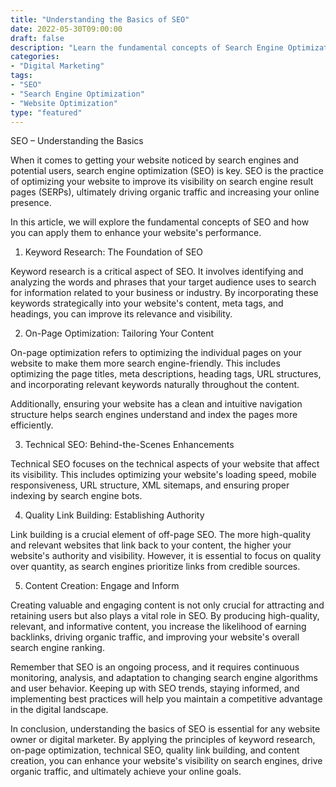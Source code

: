 ```yaml
---
title: "Understanding the Basics of SEO"
date: 2022-05-30T09:00:00
draft: false
description: "Learn the fundamental concepts of Search Engine Optimization (SEO) to enhance your website's visibility on search engines."
categories:
- "Digital Marketing"
tags:
- "SEO"
- "Search Engine Optimization"
- "Website Optimization"
type: "featured"
---
```


SEO – Understanding the Basics

When it comes to getting your website noticed by search engines and potential users, search engine optimization (SEO) is key. SEO is the practice of optimizing your website to improve its visibility on search engine result pages (SERPs), ultimately driving organic traffic and increasing your online presence.

In this article, we will explore the fundamental concepts of SEO and how you can apply them to enhance your website's performance.

1. Keyword Research: The Foundation of SEO

Keyword research is a critical aspect of SEO. It involves identifying and analyzing the words and phrases that your target audience uses to search for information related to your business or industry. By incorporating these keywords strategically into your website's content, meta tags, and headings, you can improve its relevance and visibility.

2. On-Page Optimization: Tailoring Your Content

On-page optimization refers to optimizing the individual pages on your website to make them more search engine-friendly. This includes optimizing the page titles, meta descriptions, heading tags, URL structures, and incorporating relevant keywords naturally throughout the content.

Additionally, ensuring your website has a clean and intuitive navigation structure helps search engines understand and index the pages more efficiently.

3. Technical SEO: Behind-the-Scenes Enhancements

Technical SEO focuses on the technical aspects of your website that affect its visibility. This includes optimizing your website's loading speed, mobile responsiveness, URL structure, XML sitemaps, and ensuring proper indexing by search engine bots.

4. Quality Link Building: Establishing Authority

Link building is a crucial element of off-page SEO. The more high-quality and relevant websites that link back to your content, the higher your website's authority and visibility. However, it is essential to focus on quality over quantity, as search engines prioritize links from credible sources.

5. Content Creation: Engage and Inform

Creating valuable and engaging content is not only crucial for attracting and retaining users but also plays a vital role in SEO. By producing high-quality, relevant, and informative content, you increase the likelihood of earning backlinks, driving organic traffic, and improving your website's overall search engine ranking.

Remember that SEO is an ongoing process, and it requires continuous monitoring, analysis, and adaptation to changing search engine algorithms and user behavior. Keeping up with SEO trends, staying informed, and implementing best practices will help you maintain a competitive advantage in the digital landscape.

In conclusion, understanding the basics of SEO is essential for any website owner or digital marketer. By applying the principles of keyword research, on-page optimization, technical SEO, quality link building, and content creation, you can enhance your website's visibility on search engines, drive organic traffic, and ultimately achieve your online goals.
